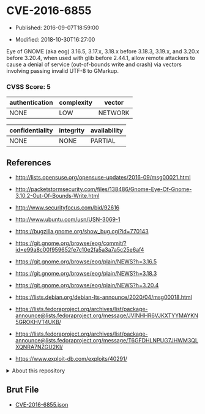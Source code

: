 # CVE-2016-6855

- Published: 2016-09-07T18:59:00

- Modified: 2018-10-30T16:27:00

Eye of GNOME (aka eog) 3.16.5, 3.17.x, 3.18.x before 3.18.3, 3.19.x, and 3.20.x before 3.20.4, when used with glib before 2.44.1, allow remote attackers to cause a denial of service (out-of-bounds write and crash) via vectors involving passing invalid UTF-8 to GMarkup.

### CVSS Score: **5**

| authentication | complexity | vector |
| --- | --- | --- |
| NONE | LOW | NETWORK |

| confidentiality | integrity | availability |
| --- | --- | --- |
| NONE | NONE | PARTIAL |

## References

* http://lists.opensuse.org/opensuse-updates/2016-09/msg00021.html

* http://packetstormsecurity.com/files/138486/Gnome-Eye-Of-Gnome-3.10.2-Out-Of-Bounds-Write.html

* http://www.securityfocus.com/bid/92616

* http://www.ubuntu.com/usn/USN-3069-1

* https://bugzilla.gnome.org/show_bug.cgi?id=770143

* https://git.gnome.org/browse/eog/commit/?id=e99a8c00f959652fe7c10e2fa5a3a7a5c25e6af4

* https://git.gnome.org/browse/eog/plain/NEWS?h=3.16.5

* https://git.gnome.org/browse/eog/plain/NEWS?h=3.18.3

* https://git.gnome.org/browse/eog/plain/NEWS?h=3.20.4

* https://lists.debian.org/debian-lts-announce/2020/04/msg00018.html

* https://lists.fedoraproject.org/archives/list/package-announce@lists.fedoraproject.org/message/JVINHHR6VJKXTYYMAYKN5GROKHVT4UKB/

* https://lists.fedoraproject.org/archives/list/package-announce@lists.fedoraproject.org/message/T6GFDHLNPUG7JHWM3QLXQNRA7NZGU2KI/

* https://www.exploit-db.com/exploits/40291/

<details>
<summary>About this repository</summary> 

  This repository is part of the project [Live Hack CVE](https://github.com/Live-Hack-CVE). Main website can be found [www.live-hack.org](https://www.live-hack.org) 
  
  Made by [Sn0wAlice](https://github.com/Sn0wAlice) for the people that care about security and need to have a feed of the latest CVEs. Hope you enjoy it, don't forget to star the repo and follow me on [Twitter](https://twitter.com/Sn0wAlice) and [Github](https://github.com/Sn0wAlice). And that is my [personnal website](https://www.alice-snow.me/)

  - [Home Page](https://github.com/Live-Hack-CVE)
  - [Framework](https://github.com/Live-Hack-CVE/cve-framework)
  - [CVE database](https://github.com/Live-Hack-CVE/full_database)
  - [Changelog](https://github.com/Live-Hack-CVE/Changelog)
</details>

## Brut File

* [CVE-2016-6855.json](https://raw.githubusercontent.com/Live-Hack-CVE/full_database/main/cves/2016/CVE-2016-6855.json)

